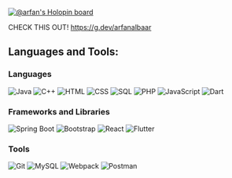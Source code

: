 [![@arfan's Holopin board](https://holopin.io/api/user/board?user=arfan)](https://holopin.io/@arfan)

<!--
**ArfanAlbaar/ArfanAlbaar** is a ✨ _special_ ✨ repository because its `README.md` (this file) appears on your GitHub profile.

Here are some ideas to get you started:

- 🔭 I’m currently working on ...
- 🌱 I’m currently learning ...
- 👯 I’m looking to collaborate on ...
- 🤔 I’m looking for help with ...
- 💬 Ask me about ...
- 📫 How to reach me: ...
- 😄 Pronouns: ...
- ⚡ Fun fact: ...
-->

CHECK THIS OUT!
https://g.dev/arfanalbaar

## Languages and Tools:

### Languages
![Java](https://img.shields.io/badge/-Java-red?style=flat&logo=java)
![C++](https://img.shields.io/badge/-C++-00599C?style=flat&logo=c%2B%2B)
![HTML](https://img.shields.io/badge/-HTML-orange?style=flat&logo=html5)
![CSS](https://img.shields.io/badge/-CSS-blue?style=flat&logo=css3)
![SQL](https://img.shields.io/badge/-SQL-blue?style=flat&logo=postgresql)
![PHP](https://img.shields.io/badge/-PHP-777bb4?style=flat&logo=php)
![JavaScript](https://img.shields.io/badge/-JavaScript-yellow?style=flat&logo=javascript)
![Dart](https://img.shields.io/badge/-Dart-0175C2?style=flat&logo=dart)

### Frameworks and Libraries
![Spring Boot](https://img.shields.io/badge/-Spring%20Boot-6DB33F?style=flat&logo=spring-boot)
![Bootstrap](https://img.shields.io/badge/-Bootstrap-563D7C?style=flat&logo=bootstrap)
![React](https://img.shields.io/badge/-React-61DAFB?style=flat&logo=react)
![Flutter](https://img.shields.io/badge/-Flutter-02569B?style=flat&logo=flutter)

### Tools
![Git](https://img.shields.io/badge/-Git-F05032?style=flat&logo=git)
![MySQL](https://img.shields.io/badge/-MySQL-4479A1?style=flat&logo=mysql)
![Webpack](https://img.shields.io/badge/-Webpack-8DD6F9?style=flat&logo=webpack)
![Postman](https://img.shields.io/badge/-Postman-FF6C37?style=flat&logo=postman)

